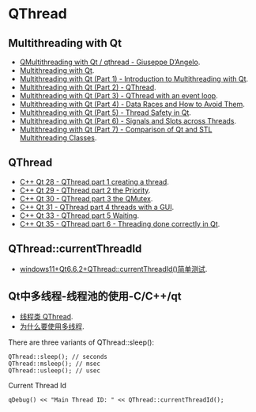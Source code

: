 # QThread

## Multithreading with Qt

-  [QMultithreading with Qt / qthread - Giuseppe D’Angelo](https://www.youtube.com/watch?v=dcSsjxhazu0&list=PLGG0IeDfkIVtvdmcvbB-FxAdqv3e3BrhP/).
-  [Multithreading with Qt](https://www.youtube.com/playlist?list=PL6CJYn40gN6jgr-Rpl3J4XDQYhmUnxb-g).
-  [Multithreading with Qt (Part 1) - Introduction to Multithreading with Qt](https://www.youtube.com/watch?v=O1a5Z1ZIbSw&list=PL6CJYn40gN6jgr-Rpl3J4XDQYhmUnxb-g&index=1/).
-  [Multithreading with Qt (Part 2) - QThread](https://www.youtube.com/watch?v=1FZO4VKANbM&list=PL6CJYn40gN6jgr-Rpl3J4XDQYhmUnxb-g&index=2/).
-  [Multithreading with Qt (Part 3) - QThread with an event loop](https://www.youtube.com/watch?v=SncJ3D-fO7g&list=PL6CJYn40gN6jgr-Rpl3J4XDQYhmUnxb-g&index=3/).
-  [Multithreading with Qt (Part 4) - Data Races and How to Avoid Them](https://www.youtube.com/watch?v=5hleFUBO6Ww&list=PL6CJYn40gN6jgr-Rpl3J4XDQYhmUnxb-g&index=4/).
-  [Multithreading with Qt (Part 5) - Thread Safety in Qt](https://www.youtube.com/watch?v=QfWeRZ4wGAY&list=PL6CJYn40gN6jgr-Rpl3J4XDQYhmUnxb-g&index=5/).
-  [Multithreading with Qt (Part 6) - Signals and Slots across Threads](https://www.youtube.com/watch?v=lTJ-QkC_Sxw&list=PL6CJYn40gN6jgr-Rpl3J4XDQYhmUnxb-g&index=6/).
-  [Multithreading with Qt (Part 7) - Comparison of Qt and STL Multithreading Classes](https://www.youtube.com/watch?v=W3ec-_7VPeM&list=PL6CJYn40gN6jgr-Rpl3J4XDQYhmUnxb-g&index=7/).

## QThread

-  [C++ Qt 28 - QThread part 1 creating a thread](https://www.youtube.com/watch?v=JaGqGhRW5Ks/).
-  [C++ Qt 29 - QThread part 2 the Priority](https://www.youtube.com/watch?v=fM2THwKYqq8/).
-  [C++ Qt 30 - QThread part 3 the QMutex](https://www.youtube.com/watch?v=5WEiQ3VJfxc/).
-  [C++ Qt 31 - QThread part 4 threads with a GUI](https://www.youtube.com/watch?v=PR6wVy7Et1A/).
-  [C++ Qt 33 - QThread part 5 Waiting](https://www.youtube.com/watch?v=LCIes6xehlA/).
-  [C++ Qt 35 - QThread part 6 - Threading done correctly in Qt](https://www.youtube.com/watch?v=yazMHbIew0Q/).

## QThread::currentThreadId

-  [windows11+Qt6.6.2+QThread::currentThreadId()简单测试](https://zhuanlan.zhihu.com/p/687617049/).

## Qt中多线程-线程池的使用-C/C++/qt

-  [线程类 QThread](https://subingwen.cn/qt/thread/).
-  [为什么要使用多线程](https://www.bilibili.com/video/BV1iN411f7dY/?p=1/).

There are three variants of QThread::sleep():
```
QThread::sleep(); // seconds
QThread::msleep(); // msec
QThread::usleep(); // usec
```

Current Thread Id
```
qDebug() << "Main Thread ID: " << QThread::currentThreadId();
```
